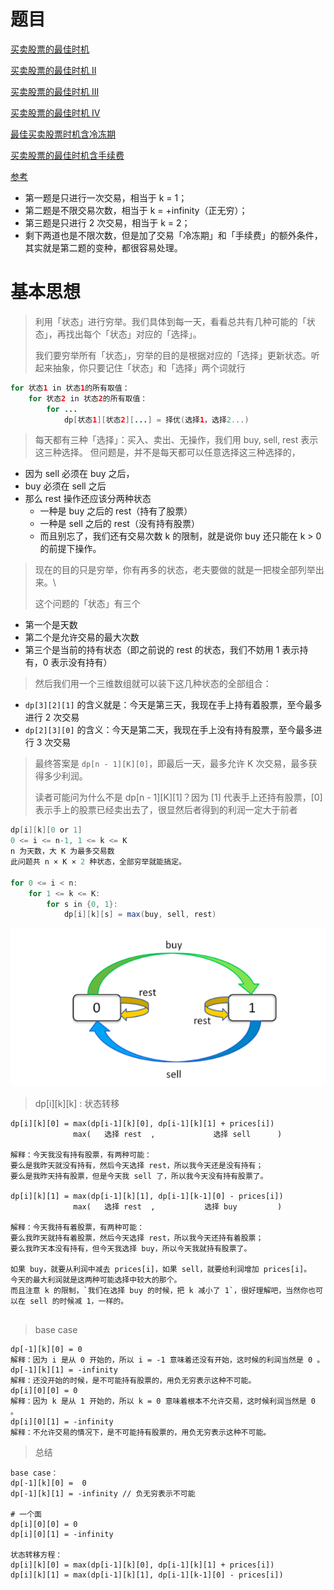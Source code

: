 # 题目

[买卖股票的最佳时机](https://leetcode-cn.com/problems/best-time-to-buy-and-sell-stock/solution/)

[买卖股票的最佳时机 II](https://leetcode-cn.com/problems/best-time-to-buy-and-sell-stock-ii/)

[买卖股票的最佳时机 III](https://leetcode-cn.com/problems/best-time-to-buy-and-sell-stock-iii/)

[买卖股票的最佳时机 IV](https://leetcode-cn.com/problems/best-time-to-buy-and-sell-stock-iv/)

[最佳买卖股票时机含冷冻期](https://leetcode-cn.com/problems/best-time-to-buy-and-sell-stock-with-cooldown/)

[买卖股票的最佳时机含手续费](https://leetcode-cn.com/problems/best-time-to-buy-and-sell-stock-with-transaction-fee/)

[参考](https://leetcode-cn.com/problems/best-time-to-buy-and-sell-stock/solution/yi-ge-fang-fa-tuan-mie-6-dao-gu-piao-wen-ti-by-l-3/)


- 第一题是只进行一次交易，相当于 k = 1；
- 第二题是不限交易次数，相当于 k = +infinity（正无穷）；
- 第三题是只进行 2 次交易，相当于 k = 2；
- 剩下两道也是不限次数，但是加了交易「冷冻期」和「手续费」的额外条件，其实就是第二题的变种，都很容易处理。


# 基本思想

> 利用「状态」进行穷举。我们具体到每一天，看看总共有几种可能的「状态」，再找出每个「状态」对应的「选择」。
>
> 我们要穷举所有「状态」，穷举的目的是根据对应的「选择」更新状态。听起来抽象，你只要记住「状态」和「选择」两个词就行


```java
for 状态1 in 状态1的所有取值：
    for 状态2 in 状态2的所有取值：
        for ...
            dp[状态1][状态2][...] = 择优(选择1，选择2...)
```

> 每天都有三种「选择」：买入、卖出、无操作，我们用 buy, sell, rest 表示这三种选择。
>但问题是，并不是每天都可以任意选择这三种选择的，

- 因为 sell 必须在 buy 之后，
- buy 必须在 sell 之后
- 那么 rest 操作还应该分两种状态
    - 一种是 buy 之后的 rest（持有了股票）
    - 一种是 sell 之后的 rest（没有持有股票）
    - 而且别忘了，我们还有交易次数 k 的限制，就是说你 buy 还只能在 k > 0 的前提下操作。

> 现在的目的只是穷举，你有再多的状态，老夫要做的就是一把梭全部列举出来。\
>
>这个问题的「状态」有三个

- 第一个是天数
- 第二个是允许交易的最大次数
- 第三个是当前的持有状态（即之前说的 rest 的状态，我们不妨用 1 表示持有，0 表示没有持有）

> 然后我们用一个三维数组就可以装下这几种状态的全部组合：

- `dp[3][2][1]` 的含义就是：今天是第三天，我现在手上持有着股票，至今最多进行 2 次交易
- `dp[2][3][0]` 的含义：今天是第二天，我现在手上没有持有股票，至今最多进行 3 次交易
  
> 最终答案是 `dp[n - 1][K][0]`，即最后一天，最多允许 K 次交易，最多获得多少利润。
>
>读者可能问为什么不是 dp[n - 1][K][1]？因为 [1] 代表手上还持有股票，[0] 表示手上的股票已经卖出去了，很显然后者得到的利润一定大于前者



```java
dp[i][k][0 or 1]
0 <= i <= n-1, 1 <= k <= K
n 为天数，大 K 为最多交易数
此问题共 n × K × 2 种状态，全部穷举就能搞定。

for 0 <= i < n:
    for 1 <= k <= K:
        for s in {0, 1}:
            dp[i][k][s] = max(buy, sell, rest)
```

![状态机](./股票问题状态机.png)

> dp[i][k][k] : 状态转移

```
dp[i][k][0] = max(dp[i-1][k][0], dp[i-1][k][1] + prices[i])
              max(   选择 rest  ,             选择 sell      )

解释：今天我没有持有股票，有两种可能：
要么是我昨天就没有持有，然后今天选择 rest，所以我今天还是没有持有；
要么是我昨天持有股票，但是今天我 sell 了，所以我今天没有持有股票了。

dp[i][k][1] = max(dp[i-1][k][1], dp[i-1][k-1][0] - prices[i])
              max(   选择 rest  ,           选择 buy         )

解释：今天我持有着股票，有两种可能：
要么我昨天就持有着股票，然后今天选择 rest，所以我今天还持有着股票；
要么我昨天本没有持有，但今天我选择 buy，所以今天我就持有股票了。

如果 buy，就要从利润中减去 prices[i]，如果 sell，就要给利润增加 prices[i]。
今天的最大利润就是这两种可能选择中较大的那个。
而且注意 k 的限制，`我们在选择 buy 的时候，把 k 减小了 1`，很好理解吧，当然你也可以在 sell 的时候减 1，一样的。


```

> base case

```
dp[-1][k][0] = 0
解释：因为 i 是从 0 开始的，所以 i = -1 意味着还没有开始，这时候的利润当然是 0 。
dp[-1][k][1] = -infinity
解释：还没开始的时候，是不可能持有股票的，用负无穷表示这种不可能。
dp[i][0][0] = 0
解释：因为 k 是从 1 开始的，所以 k = 0 意味着根本不允许交易，这时候利润当然是 0 。
dp[i][0][1] = -infinity
解释：不允许交易的情况下，是不可能持有股票的，用负无穷表示这种不可能。

```

> 总结

```
base case：
dp[-1][k][0] =  0
dp[-1][k][1] = -infinity // 负无穷表示不可能

# 一个面
dp[i][0][0] = 0
dp[i][0][1] = -infinity

状态转移方程：
dp[i][k][0] = max(dp[i-1][k][0], dp[i-1][k][1] + prices[i])
dp[i][k][1] = max(dp[i-1][k][1], dp[i-1][k-1][0] - prices[i])

```
